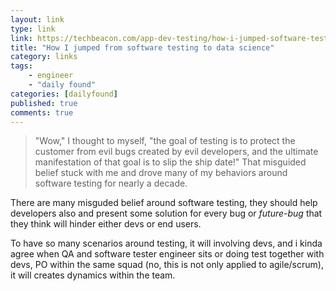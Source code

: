 ```yaml
---
layout: link
type: link
link: https://techbeacon.com/app-dev-testing/how-i-jumped-software-testing-data-science
title: "How I jumped from software testing to data science"
category: links
tags: 
    - engineer
    - "daily found"
categories: [dailyfound]
published: true
comments: true
---
```


> "Wow," I thought to myself, "the goal of testing is to protect the customer from evil bugs created by evil developers, and the ultimate manifestation of that goal is to slip the ship date!" That misguided belief stuck with me and drove many of my behaviors around software testing for nearly a decade.

There are many misguded belief around software testing, they should help developers also and present some solution for every bug or _future-bug_ that they think will hinder either devs or end users.

To have so many scenarios around testing, it will involving devs, and i kinda agree when QA and software tester engineer sits or doing test together with devs, PO within the same squad (no, this is not only applied to agile/scrum), it will creates dynamics within the team.